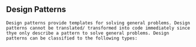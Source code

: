## Design Patterns 

    Design patterns provide templates for solving general problems. Design patterns cannot be translated/ transformed into code immediately since thye only describe a pattern to solve general problems. Design patterns can be classified to the following types:

###   
